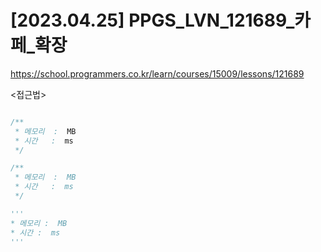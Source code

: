 #   [2023.04.25] PPGS_LVN_121689_카페_확장
https://school.programmers.co.kr/learn/courses/15009/lessons/121689

<접근법>

```
```




```java
/**
 * 메모리  :  MB
 * 시간   :  ms
 */
```



```js
/**
 * 메모리  :  MB
 * 시간   :  ms
 */
```




```python
'''
* 메모리 :  MB
* 시간 :  ms
'''
```
